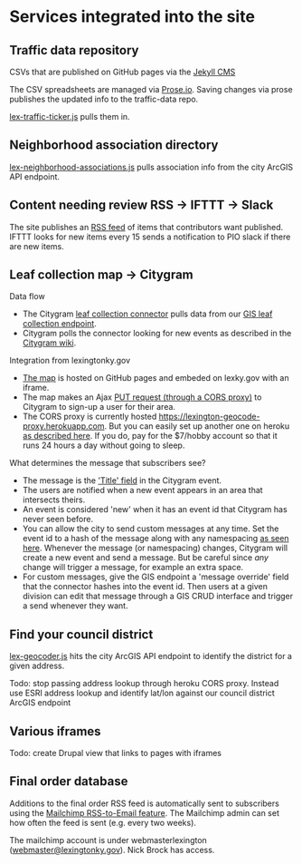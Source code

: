 # Services integrated into the site

## Traffic data repository

CSVs that are published on GitHub pages via the [Jekyll CMS](https://help.github.com/articles/using-jekyll-as-a-static-site-generator-with-github-pages/)

The CSV spreadsheets are managed via [Prose.io](prose.io/#lfucg/traffic-data). Saving changes via prose publishes
the updated info to the traffic-data repo.

[lex-traffic-ticker.js](https://github.com/lfucg/lexingtonky.gov/blob/master/themes/custom/lex/js/lex-traffic-ticker.js) pulls them in.

## Neighborhood association directory

[lex-neighborhood-associations.js](https://github.com/lfucg/lexingtonky.gov/blob/master/themes/custom/lex/js/lex-neighborhood-associations.js) pulls association info from the city ArcGIS API endpoint.

## Content needing review RSS -> IFTTT -> Slack

The site publishes an [RSS feed](https://www.lexingtonky.gov/content-needing-review.xml) of items that contributors want published. IFTTT looks for new items every 15 sends a notification to PIO slack if there are new items.

## Leaf collection map -> Citygram

Data flow

* The Citygram [leaf collection connector](https://github.com/citygram/citygram-services/blob/master/lib/spy_glass/registry/lexington-leaf-collection.rb) pulls data from our [GIS leaf collection endpoint](http://maps.lexingtonky.gov/lfucggis/rest/services/leafcollection/MapServer).
* Citygram polls the connector looking for new events as described in the [Citygram wiki](https://github.com/codeforamerica/citygram/wiki/Getting-Started-with-Citygram).

Integration from lexingtonky.gov

* [The map](https://lfucg.github.io/leaf-collection-map/) is hosted on GitHub pages and embeded on lexky.gov with an iframe.
* The map makes an Ajax [PUT request (through a CORS proxy)](https://github.com/lfucg/leaf-collection-map/blob/gh-pages/index.html#L202) to Citygram to sign-up a user for their area.
* The CORS proxy is currently hosted https://lexington-geocode-proxy.herokuapp.com. But you can easily set up another one on heroku [as described here](https://github.com/lfucg/lexington-cors-proxy). If you do, pay for the $7/hobby account so that it runs 24 hours a day without going to sleep.

What determines the message that subscribers see?

* The message is the ['Title' field](https://github.com/citygram/citygram-services/blob/master/lib/spy_glass/registry/lexington-leaf-collection.rb#L89) in the Citygram event.
* The users are notified when a new event appears in an area that intersects theirs.
* An event is considered 'new' when it has an event id that Citygram has never seen before.
* You can allow the city to send custom messages at any time. Set the event id to a hash of the message along with any namespacing [as seen here](https://github.com/citygram/citygram-services/blob/master/lib/spy_glass/registry/lexington-leaf-collection.rb#L33). Whenever the message (or namespacing) changes, Citygram will create a new event and send a message. But be careful since _any_ change will trigger a message, for example an extra space.
* For custom messages, give the GIS endpoint a 'message override' field that the connector hashes into the event id. Then users at a given division can edit that message through a GIS CRUD interface and trigger a send whenever they want.

## Find your council district

[lex-geocoder.js](https://github.com/lfucg/lexingtonky.gov/blob/master/themes/custom/lex/js/lex-geocoder.js) hits the city ArcGIS API endpoint to identify the district for a given address.

Todo: stop passing address lookup through heroku CORS proxy. Instead use ESRI address lookup and identify
lat/lon against our council district ArcGIS endpoint

## Various iframes

Todo: create Drupal view that links to pages with iframes

## Final order database

Additions to the final order RSS feed is automatically sent to subscribers using the [Mailchimp RSS-to-Email feature](https://mailchimp.com/features/rss-to-email/). The Mailchimp admin can set how often the feed is sent (e.g. every two weeks).

The mailchimp account is under webmasterlexington (webmaster@lexingtonky.gov). Nick Brock has access.
